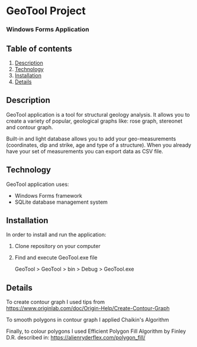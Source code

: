 # GeoTool Project

### Windows Forms Application

## Table of contents
1. [Description](#description)
2. [Technology](#technology)
2. [Installation](#installation)
3. [Details](#details)

## Description

GeoTool application is a tool for structural geology analysis. It allows you to create a variety of popular, geological graphs like: rose graph, stereonet and contour graph.

Built-in and light database allows you to add your geo-measurements (coordinates, dip and strike, age and type of a structure). When you already have your set of measurements you can export data as CSV file.

## Technology

GeoTool application uses:
- Windows Forms framework
- SQLite database management system

## Installation

In order to install and run the application:
1. Clone repository on your computer
2. Find and execute GeoTool.exe file

    GeoTool > GeoTool > bin > Debug > GeoTool.exe


## Details

To create contour graph I used tips from https://www.originlab.com/doc/Origin-Help/Create-Contour-Graph

To smooth polygons in contour graph I applied Chaikin's Algorithm

Finally, to colour polygons I used Efficient Polygon Fill Algorithm by Finley D.R. described in: https://alienryderflex.com/polygon_fill/
